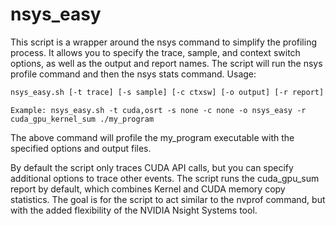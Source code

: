 # nsys_easy

This script is a wrapper around the nsys command to simplify the profiling process.
It allows you to specify the trace, sample, and context switch options, as well as the output and report names.
The script will run the nsys profile command and then the nsys stats command.
Usage: 

```bash
nsys_easy.sh [-t trace] [-s sample] [-c ctxsw] [-o output] [-r report] command
```

```
Example: nsys_easy.sh -t cuda,osrt -s none -c none -o nsys_easy -r cuda_gpu_kernel_sum ./my_program
```

The above command will profile the my_program executable with the specified options and output files.

By default the script only traces CUDA API calls, but you can specify additional options to trace other events.
The script runs the cuda_gpu_sum report by default, which combines Kernel and CUDA memory copy statistics.
The goal is for the script to act similar to the nvprof command, but with the added flexibility of the NVIDIA Nsight Systems tool.